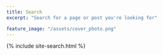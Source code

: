 ```yaml
---
title: Search
excerpt: "Search for a page or post you're looking for"

feature_image: "/assets/cover_photo.png"
---
```


{% include site-search.html %}
